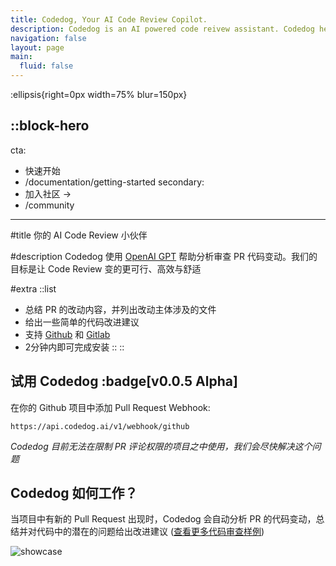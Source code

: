 ```yaml
---
title: Codedog, Your AI Code Review Copilot.
description: Codedog is an AI powered code reivew assistant. Codedog helps you and your team automate the generation of merge request summaries and reviews.
navigation: false
layout: page
main:
  fluid: false
---
```


:ellipsis{right=0px width=75% blur=150px}

::block-hero
---
cta:
  - 快速开始
  - /documentation/getting-started
secondary:
  - 加入社区 →
  - /community
---

#title
你的 AI Code Review 小伙伴

#description
Codedog 使用 [OpenAI GPT](https://www.openai.com) 帮助分析审查 PR 代码变动。我们的目标是让 Code Review 变的更可行、高效与舒适

#extra
  ::list
  - 总结 PR 的改动内容，并列出改动主体涉及的文件
  - 给出一些简单的代码改进建议
  - 支持 [Github](https://www.github.com) 和 [Gitlab](https://www.gitlab.com)
  - 2分钟内即可完成安装
  ::
::



## 试用 Codedog :badge[v0.0.5 Alpha]

在你的 Github 项目中添加 Pull Request Webhook:
```plain
https://api.codedog.ai/v1/webhook/github
```

*Codedog 目前无法在限制 PR 评论权限的项目之中使用，我们会尽快解决这个问题*


## Codedog 如何工作？

当项目中有新的 Pull Request 出现时，Codedog 会自动分析 PR 的代码变动，总结并对代码中的潜在的问题给出改进建议 ([查看更多代码审查样例](examples))


![showcase](showcase.png)
